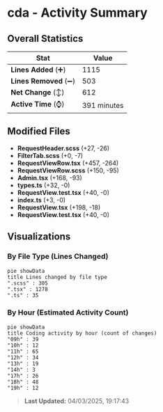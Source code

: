 # cda - Activity Summary 

## Overall Statistics

| Stat                   | Value                                                             |
| ---------------------- | ----------------------------------------------------------------- |
| **Lines Added** (➕)   | 1115                                          |
| **Lines Removed** (➖) | 503                                        |
| **Net Change** (↕)    | 612                |
| **Active Time** (⌚)   | 391 minutes |


## Modified Files
- **RequestHeader.scss** (+27, -26)
- **FilterTab.scss** (+0, -7)
- **RequestViewRow.tsx** (+457, -264)
- **RequestViewRow.scss** (+150, -95)
- **Admin.tsx** (+168, -93)
- **types.ts** (+32, -0)
- **RequestView.test.tsx** (+40, -0)
- **index.ts** (+3, -0)
- **RequestView.tsx** (+198, -18)
- **RequestView.test.tsx** (+40, -0)

## Visualizations

### By File Type (Lines Changed)

```mermaid
pie showData
title Lines changed by file type
".scss" : 305
".tsx" : 1278
".ts" : 35
```

### By Hour (Estimated Activity Count)

```mermaid
pie showData
title Coding activity by hour (count of changes)
"09h" : 39
"10h" : 12
"11h" : 65
"12h" : 34
"13h" : 19
"14h" : 3
"17h" : 26
"18h" : 48
"19h" : 12
```


> **Last Updated:** 04/03/2025, 19:17:43